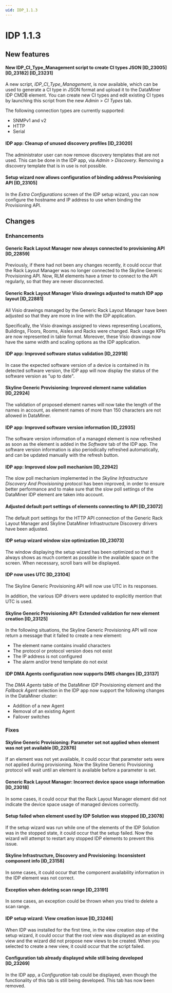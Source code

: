 ```yaml
---
uid: IDP_1.1.3
---
```


# IDP 1.1.3

## New features

#### New IDP_CI_Type_Management script to create CI types JSON \[ID_23005\]\[ID_23182\] \[ID_23231\]

A new script, *IDP_CI_Type_Management*, is now available, which can be used to generate a CI type in JSON format and upload it to the DataMiner IDP CMDB element. You can create new CI types and edit existing CI types by launching this script from the new *Admin* > *CI Types* tab.

The following connection types are currently supported:

- SNMPv1 and v2
- HTTP
- Serial

#### IDP app: Cleanup of unused discovery profiles \[ID_23020\]

The administrator user can now remove discovery templates that are not used. This can be done in the IDP app, via *Admin* > *Discovery*. Removing a discovery template that is in use is not possible.

#### Setup wizard now allows configuration of binding address Provisioning API \[ID_23105\]

In the *Extra Configurations* screen of the IDP setup wizard, you can now configure the hostname and IP address to use when binding the Provisioning API.

## Changes

### Enhancements

#### Generic Rack Layout Manager now always connected to provisioning API \[ID_22859\]

Previously, if there had not been any changes recently, it could occur that the Rack Layout Manager was no longer connected to the Skyline Generic Provisioning API. Now, RLM elements have a timer to connect to the API regularly, so that they are never disconnected.

#### Generic Rack Layout Manager Visio drawings adjusted to match IDP app layout \[ID_22881\]

All Visio drawings managed by the Generic Rack Layout Manager have been adjusted so that they are more in line with the IDP application.

Specifically, the Visio drawings assigned to views representing Locations, Buildings, Floors, Rooms, Aisles and Racks were changed. Rack usage KPIs are now represented in table format. Moreover, these Visio drawings now have the same width and scaling options as the IDP application.

#### IDP app: Improved software status validation \[ID_22918\]

In case the expected software version of a device is contained in its detected software version, the IDP app will now display the status of the software version as "up to date".

#### Skyline Generic Provisioning: Improved element name validation \[ID_22924\]

The validation of proposed element names will now take the length of the names in account, as element names of more than 150 characters are not allowed in DataMiner.

#### IDP app: Improved software version information \[ID_22935\]

The software version information of a managed element is now refreshed as soon as the element is added in the *Software* tab of the IDP app. The software version information is also periodically refreshed automatically, and can be updated manually with the refresh button.

#### IDP app: Improved slow poll mechanism \[ID_22942\]

The slow poll mechanism implemented in the *Skyline Infrastructure Discovery And Provisioning* protocol has been improved, in order to ensure better performance and to make sure that the slow poll settings of the DataMiner IDP element are taken into account.

#### Adjusted default port settings of elements connecting to API \[ID_23072\]

The default port settings for the HTTP API connection of the Generic Rack Layout Manager and Skyline DataMiner Infrastructure Discovery drivers have been adjusted.

#### IDP setup wizard window size optimization \[ID_23073\]

The window displaying the setup wizard has been optimized so that it always shows as much content as possible in the available space on the screen. When necessary, scroll bars will be displayed.

#### IDP now uses UTC \[ID_23104\]

The Skyline Generic Provisioning API will now use UTC in its responses.

In addition, the various IDP drivers were updated to explicitly mention that UTC is used.

#### Skyline Generic Provisioning API: Extended validation for new element creation \[ID_23125\]

In the following situations, the Skyline Generic Provisioning API will now return a message that it failed to create a new element:

- The element name contains invalid characters
- The protocol or protocol version does not exist
- The IP address is not configured
- The alarm and/or trend template do not exist

#### IDP DMA Agents configuration now supports DMS changes \[ID_23137\]

The *DMA Agents* table of the DataMiner IDP Provisioning element and the *Fallback Agent* selection in the IDP app now support the following changes in the DataMiner cluster:

- Addition of a new Agent
- Removal of an existing Agent
- Failover switches

### Fixes

#### Skyline Generic Provisioning: Parameter set not applied when element was not yet available \[ID_22876\]

If an element was not yet available, it could occur that parameter sets were not applied during provisioning. Now the Skyline Generic Provisioning protocol will wait until an element is available before a parameter is set.

#### Generic Rack Layout Manager: Incorrect device space usage information \[ID_23018\]

In some cases, it could occur that the Rack Layout Manager element did not indicate the device space usage of managed devices correctly.

#### Setup failed when element used by IDP Solution was stopped \[ID_23078\]

If the setup wizard was run while one of the elements of the IDP Solution was in the stopped state, it could occur that the setup failed. Now the wizard will attempt to restart any stopped IDP elements to prevent this issue.

#### Skyline Infrastructure, Discovery and Provisioning: Inconsistent component info \[ID_23158\]

In some cases, it could occur that the component availability information in the IDP element was not correct.

#### Exception when deleting scan range \[ID_23191\]

In some cases, an exception could be thrown when you tried to delete a scan range.

#### IDP setup wizard: View creation issue \[ID_23246\]

When IDP was installed for the first time, in the view creation step of the setup wizard, it could occur that the root view was displayed as an existing view and the wizard did not propose new views to be created. When you selected to create a new view, it could occur that the script failed.

#### Configuration tab already displayed while still being developed \[ID_23269\]

In the IDP app, a *Configuration* tab could be displayed, even though the functionality of this tab is still being developed. This tab has now been removed.
